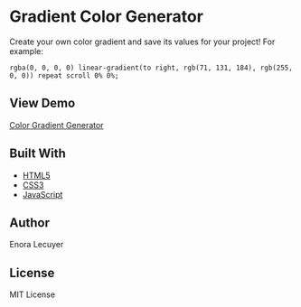 # Gradient Color Generator

Create your own color gradient and save its values for your project! For example:

```
rgba(0, 0, 0, 0) linear-gradient(to right, rgb(71, 131, 184), rgb(255, 0, 0)) repeat scroll 0% 0%;
```

## View Demo

[Color Gradient Generator](https://enoralecuyer.github.io/todolist/)

## Built With

* [HTML5](https://en.wikipedia.org/wiki/HTML5)
* [CSS3](https://en.wikipedia.org/wiki/Cascading_Style_Sheets#CSS_3)
* [JavaScript](https://en.wikipedia.org/wiki/JavaScript)

## Author

Enora Lecuyer

## License

MIT License

